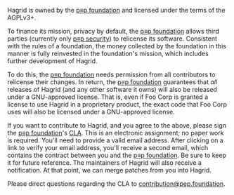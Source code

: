 Hagrid is owned by the [p≡p foundation] and licensed under the
terms of the AGPLv3+.

  [p≡p foundation]: https://pep.foundation/

To finance its mission, privacy by default, the [p≡p foundation]
allows third parties (currently only [p≡p security]) to relicense its
software.  Consistent with the rules of a foundation, the money
collected by the foundation in this manner is fully reinvested in the
foundation's mission, which includes further development of Hagrid.

  [p≡p security]: https://www.pep.security/

To do this, the [p≡p foundation] needs permission from all
contributors to relicense their changes.  In return, the
[p≡p foundation] guarantees that *all* releases of Hagrid (and
any other software it owns) will also be released under a GNU-approved
license.  That is, even if Foo Corp is granted a license to use
Hagrid in a proprietary product, the exact code that Foo Corp
uses will also be licensed under a GNU-approved license.

If you want to contribute to Hagrid, and you agree to the above,
please sign the [p≡p foundation]'s [CLA].  This is an electronic
assignment; no paper work is required.  You'll need to provide a valid
email address.  After clicking on a link to verify your email address,
you'll receive a second email, which contains the contract between you
and the [p≡p foundation].  Be sure to keep it for future reference.
The maintainers of Hagrid will also receive a notification.  At
that point, we can merge patches from you into Hagrid.

  [CLA]: https://contribution.pep.foundation/contribute/

Please direct questions regarding the CLA to [contribution@pep.foundation].

  [contribution@pep.foundation]: mailto:contribution@pep.foundation
